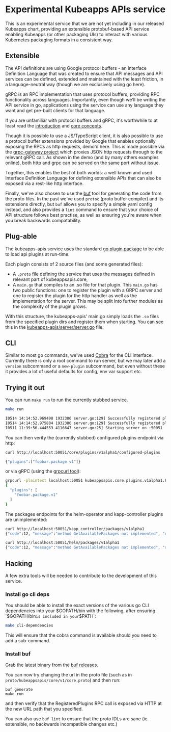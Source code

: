 # Experimental Kubeapps APIs service

This is an experimental service that we are not yet including in our released Kubeapps chart, providing an extensible protobuf-based API service enabling Kubeapps (or other packaging UIs) to interact with various Kubernetes packaging formats in a consistent way.

## Extensible

The API definitions are using Google protocol buffers - an Interface Definition Language that was created to ensure that API messages and API services can be defined, extended and maintained with the least friction, in a language-neutral way (though we are exclusively using go here).

gRPC is an RPC implementation that uses protocol buffers, providing RPC functionality across languages. Importantly, even though we'll be writing the API service in go, applications using the service can use any language they want and get pre-built clients for that language.

If you are unfamiliar with protocol buffers and gRPC, it's worthwhile to at least read the [introduction](https://grpc.io/docs/what-is-grpc/introduction/) and [core concepts](https://www.grpc.io/docs/what-is-grpc/core-concepts/).

Though it is possible to use a JS/TypeScript client, it is also possible to use a protocol buffer extensions provided by Google that enables optionally exposing the RPCs as http requests, demo'd here. This is made possible via the [grpc-gateway project](https://github.com/grpc-ecosystem/grpc-gateway) which proxies JSON http requests through to the relevant gRPC call. As shown in the demo (and by many others examples online), both http and grpc can be served on the same port without issue.

Together, this enables the best of both worlds: a well known and used Interface Definition Language for defining extensible APIs that can also be exposed via a rest-like http interface.

Finally, we've also chosen to use the [buf](https://buf.build/) tool for generating the code from the proto files. In the past we've used `protoc` (proto buffer compiler) and its extensions directly, but `buf` allows you to specify a simple yaml config instead, and also provides a `lint` command to ensure that your choice of API structure follows best practise, as well as ensuring you're aware when you break backwards compatability.

## Plug-able

The kubeapps-apis service uses the standard [go plugin package](https://golang.org/pkg/plugin/) to be able to load api plugins at run-time.

Each plugin consists of 2 source files (and some generated files):

* A `.proto` file defining the service that uses the messages defined in relevant part of kubeappsapis.core,
* A `main.go` that compiles to an .so file for that plugin. This `main.go` has two public functions: one to register the plugin with a GRPC server and one to register the plugin for the http handler as well as the implementation for the server. This may be split into further modules as the complexity of the plugin grows.

With this structure, the kubeapps-apis' main.go simply loads the `.so` files from the specified plugin dirs and register them when starting. You can see this in the [kubeapps-apis/server/server.go](server/server.go) file.

## CLI

Similar to most go commands, we've used [Cobra](https://github.com/spf13/cobra) for the CLI interface. Currently there is only a root command to run server, but we may later add a `version` subcommand or a `new-plugin` subcommand, but even without these it provides a lot of useful defaults for config, env var support etc.

## Trying it out

You can run `make run` to run the currently stubbed service.

```bash
make run

I0514 14:14:52.969498 1932386 server.go:129] Successfully registered plugin "/home/michael/dev/vmware/kubeapps/cmd/kubeapps-apis/devel/helm-operator-packages-v1alpha1-plugin.so"
I0514 14:14:52.975884 1932386 server.go:129] Successfully registered plugin "/home/michael/dev/vmware/kubeapps/cmd/kubeapps-apis/devel/kapp-controller-packages-v1alpha1-plugin.so"
I0511 11:39:56.444553 4116647 server.go:25] Starting server on :50051
```

You can then verify the (currently stubbed) configured plugins endpoint via http:

```bash
curl http://localhost:50051/core/plugins/v1alpha1/configured-plugins

{"plugins":["foobar.package.v1"]}
```

or via gRPC (using the [grpcurl tool](https://github.com/fullstorydev/grpcurl)):

```bash
grpcurl -plaintext localhost:50051 kubeappsapis.core.plugins.v1alpha1.PluginsService.GetConfiguredPlugins
{
  "plugins": [
    "foobar.package.v1"
  ]
}
```

The packages endpoints for the helm-operator and kapp-controller plugins are unimplemented:

```bash
curl http://localhost:50051/kapp_controller/packages/v1alpha1
{"code":12, "message":"method GetAvailablePackages not implemented", "details":[]}

curl http://localhost:50051/helm/packages/v1alpha1
{"code":12, "message":"method GetAvailablePackages not implemented", "details":[]}
```

## Hacking

A few extra tools will be needed to contribute to the development of this service.

### Install go cli deps

You should be able to install the exact versions of the various go CLI dependencies into your $GOPATH/bin with the following, after ensuring `$GOPATH/bin` is included in your `$PATH`:

```bash
make cli-dependencies
```

This will ensure that the cobra command is available should you need to add a sub-command.

### Install buf

Grab the latest binary from the [buf releases](https://github.com/bufbuild/buf/releases).

You can now try changing the url in the proto file (such as in `proto/kubeappsapis/core/v1/core.proto`) and then run:

```
buf generate
make run
```

and then verify that the RegisteredPlugins RPC call is exposed via HTTP at the new URL path that you specified.

You can also use `buf lint` to ensure that the proto IDLs are sane (ie. extensible, no backwards incompatible changes etc.)
